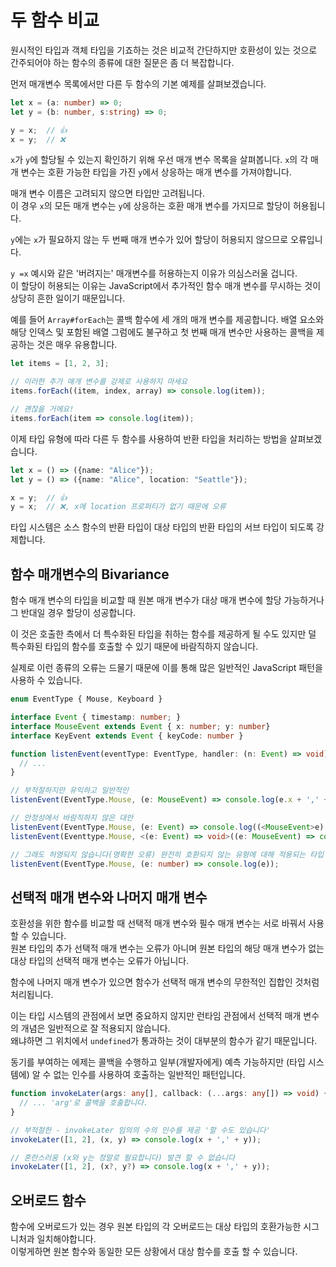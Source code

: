 
# 두 함수 비교

원시적인 타입과 객체 타입을 기죠하는 것은 비교적 간단하지만 호환성이 있는 것으로 간주되어야 하는 함수의 종류에 대한 질문은 좀 더 복잡합니다.

먼저 매개변수 목록에서만 다른 두 함수의 기본 예제를 살펴보겠습니다.

```ts
let x = (a: number) => 0;
let y = (b: number, s:string) => 0;

y = x;  // 👍
x = y;  // ❌
```

`x`가 `y`에 할당될 수 있는지 확인하기 위해 우선 매개 변수 목록을 살펴봅니다. `x`의 각 매개 변수는 호환 가능한 타입을 가진 `y`에서 상응하는 매개 변수를 가져야합니다.

매개 변수 이름은 고려되지 않으면 타입만 고려됩니다.<br/>
이 경우 `x`의 모든 매개 변수는 `y`에 상응하는 호환 매개 변수를 가지므로 할당이 허용됩니다.

`y`에는 `x`가 필요하지 않는 두 번째 매개 변수가 있어 할당이 허용되지 않으므로 오류입니다.

`y =x` 예시와 같은 '버려지는' 매개변수를 허용하는지 이유가 의심스러울 겁니다.<br/>
이 할당이 허용되는 이유는 JavaScript에서 추가적인 함수 매개 변수를 무시하는 것이 상당히 흔한 일이기 때문입니다.

예를 들어 `Array#forEach`는 콜백 함수에 세 개의 매개 변수를 제공합니다. 배열 요소와 해당 인덱스 및 포함된 배열 그럼에도 불구하고 첫 번째 매개 변수만 사용하는 콜백을 제공하는 것은 매우 유용합니다.

```ts
let items = [1, 2, 3];

// 이러한 추가 매개 변수를 강제로 사용하지 마세요
items.forEach((item, index, array) => console.log(item));

// 괜찮을 거에요!
items.forEach(item => console.log(item));
```

이제 타입 유형에 따라 다른 두 함수를 사용하여 반환 타입을 처리하는 방법을 살펴보겠습니다.

```ts
let x = () => ({name: "Alice"});
let y = () => ({name: "Alice", location: "Seattle"});

x = y;  // 👍
y = x;  // ❌, x에 location 프로퍼티가 없기 때문에 오류
```

타입 시스템은 소스 함수의 반환 타입이 대상 타입의 반환 타입의 서브 타입이 되도록 강제합니다.

## 함수 매개변수의 Bivariance

함수 매개 변수의 타입을 비교할 때 원본 매개 변수가 대상 매개 변수에 할당 가능하거나 그 반대일 경우 할당이 성공합니다.

이 것은 호출한 측에서 더 특수화된 타입을 취하는 함수를 제공하게 될 수도 있지만 덜 특수화된 타입의 함수를 호출할 수 있기 때문에 바람직하지 않습니다.

실제로 이런 종류의 오류는 드물기 때문에 이를 통해 많은 일반적인 JavaScript 패턴을 사용하 수 있습니다.

```ts
enum EventType { Mouse, Keyboard }

interface Event { timestamp: number; }
interface MouseEvent extends Event { x: number; y: number}
interface KeyEvent extends Event { keyCode: number }

function listenEvent(eventType: EventType, handler: (n: Event) => void) {
  // ...
}

// 부적절하지만 유익하고 일반적인
listenEvent(EventType.Mouse, (e: MouseEvent) => console.log(e.x + ',' + e.y));

// 안정성에서 바람직하지 않은 대안
listenEvent(EventType.Mouse, (e: Event) => console.log((<MouseEvent>e).x + ',' + (<MouseEvent>e).y));
listenEvent(Eventtype.Mouse, <(e: Event) => void>((e: MouseEvent) => console.log(e.x + ',', + e.y)));

// 그래도 허영되지 않습니다(명확한 오류) 완전히 호환되지 않는 유형에 대해 적용되는 타입 안정성(Type safety)
listenEvent(EventType.Mouse, (e: number) => console.log(e));
```

## 선택적 매개 변수와 나머지 매개 변수

호환성을 위한 함수를 비교할 때 선택적 매개 변수와 필수 매개 변수는 서로 바꿔서 사용할 수 있습니다.<br/>
원본 타입의 추가 선택적 매개 변수는 오류가 아니며 원본 타입의 해당 매개 변수가 없는 대상 타입의 선택적 매개 변수는 오류가 아닙니다.

함수에 나머지 매개 변수가 있으면 함수가 선택적 매개 변수의 무한적인 집합인 것처럼 처리됩니다.

이는 타입 시스템의 관점에서 보면 중요하지 않지만 런타임 관점에서 선택적 매개 변수의 개념은 일반적으로 잘 적용되지 않습니다.<br/>
왜냐하면 그 위치에서 `undefined`가 통과하는 것이 대부분의 함수가 같기 때문입니다.

동기를 부여하는 에제는 콜백을 수행하고 일부(개발자에게) 예측 가능하지만 (타입 시스템에) 알 수 없는 인수를 사용하여 호출하는 일반적인 패턴입니다.

```ts
function invokeLater(args: any[], callback: (...args: any[]) => void) {
  // ... 'arg'로 콜백을 호출합니다.
}

// 부적절한 - invokeLater 임의의 수의 인수를 제공 '할 수도 있습니다'
invokeLater([1, 2], (x, y) => console.log(x + ',' + y));

// 혼란스러움 (x와 y는 정말로 필요합니다) 발견 할 수 없습니다
invokeLater([1, 2], (x?, y?) => console.log(x + ',' + y));
```

## 오버로드 함수

함수에 오버로드가 있는 경우 원본 타입의 각 오버로드는 대상 타입의 호환가능한 시그니처과 일치해야합니다.<br/>
이렇게하면 원본 함수와 동일한 모든 상황에서 대상 함수를 호출 할 수 있습니다.
